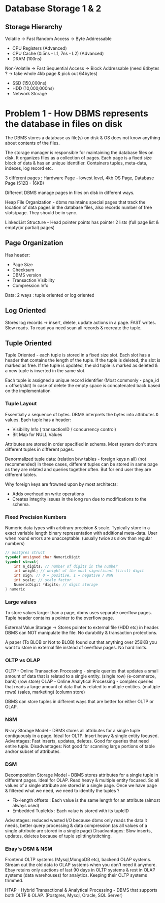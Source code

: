 # Database Storage 1 & 2

## Storage Hierarchy

Volatile -> Fast Random Access -> Byte Addressable
- CPU Registers (Advanced)
- CPU Cache (0.5ns - L1, 7ns - L2) (Advanced)
- DRAM (100ns)

Non-Volatile -> Fast Sequential Access -> Block Addressable (need 64bytes ? -> take whole 4kb page & pick out 64bytes)
- SSD (150,000ns)
- HDD (10,000,000ns)
- Network Storage

# Problem 1 - How DBMS represents the database in files on disk

The DBMS stores a database as file(s) on disk & OS does not know anything about contents of the files.

The storage manager is responsible for maintaining the database files on disk. It organizes files as a collection of pages. Each page is a fixed size block of data & has an unique identifier. Containers tuples, meta-data, indexes, log record etc.

3 different pages :
Hardware Page - lowest level, 4kb
OS Page,
Database Page (512B - 16KB)

Different DBMS manage pages in files on disk in different ways.

Heap File Organization - dbms maintains special pages that track the location of data pages in the database files, also records number of free slots/page. They should be in sync.

LinkedList Structure - Head pointer points has pointer 2 lists (full page list & empty(or partial) pages)

## Page Organization

Has header:
- Page Size
- Checksum
- DBMS version
- Transaction Visibility
- Compression Info

Data: 2 ways : tuple oriented or log oriented

## Log Oriented

Stores log records -> insert, delete, update actions in a page. FAST writes. Slow reads. To read you need scan all records & recreate the tuple.
## Tuple Oriented

Tuple Oriented - each tuple is stored in a fixed size slot. Each slot has a header that contains the length of the tuple. If the tuple is deleted, the slot is marked as free. If the tuple is updated, the old tuple is marked as deleted & a new tuple is inserted in the same slot.

Each tuple is assigned a unique record identifier (Most commonly - page_id + offset/slot)
In case of delete the empty space is concatenated back based on the implementation

### Tuple Layout

Essentially a sequence of bytes. DBMS interprets the bytes into attributes & values.
Each tuple has a header:
- Visibility Info ( transactionID / concurrency control)
- Bit Map for NULL Values

Attributes are stored in order specified in schema.
Most system don't store different tuples in different pages.

Denormalized tuple data: (relation b/w tables - foreign keys n all) (not recommended)
In these cases, different tuples can be stored in same page as they are related and queries together often. But for end user they are different tables.

Why foreign keys are frowned upon by most architects:
- Adds overhead on write operations
- Creates integrity issues in the long run due to modifications to the schema.

### Fixed Precision Numbers

Numeric data types with arbitrary precision & scale. Typically store in a exact variable length binary representation with additional meta-data. User when round errors are unacceptable. (usually twice as slow than regular numbers)

```cpp
// postgres struct
typedef unsigned char NumericDigit
typedef struct{
    int n_digits; // number of digits in the number
    int weight; // weight of the most significant (first) digit
    int sign; // 0 = positive, 1 = negative / NaN
    int scale; // scale factor
    NumericDigit *digits; // digit storage
} numeric
```

### Large values

To store values larger than a page, dbms uses separate overflow pages. Tuple header contains a pointer to the overflow page.

External Value Storage -> Stores pointer to external file (HDD etc) in header. DBMS can NOT manipulate the file. No durability & transaction protections.

A paper (To BLOB or Not to BLOB) found out that anything over 256KB you want to store in external file instead of overflow pages. No hard limits.

### OLTP vs OLAP

OLTP - Online Transaction Processing - simple queries that updates a small amount of data that is related to a single entity. (single row) (e-commerce, bank) (row store)
OLAP - Online Analytical Processing - complex queries that reads a large amount of data that is related to multiple entities. (multiple rows) (sales, marketing) (column store)

DBMS can store tuples in different ways that are better for either OLTP or OLAP.

### NSM

N-ary Storage Model - DBMS stores all attributes for a single tuple contiguously in a page. Ideal for OLTP. Insert heavy & single entity focused.
Advantages: Fast inserts, updates, deletes. Good for queries that need entire tuple.
Disadvantages: Not good for scanning large portions of table and/or subset of attributes.

### DSM

Decomposition Storage Model - DBMS stores attributes for a single tuple in different pages. Ideal for OLAP. Read heavy & multiple entity focused.
So all values of a single attribute are stored in a single page. Once we have page & filtered what we need, we need to identify the tuples ?

- Fix-length offsets : Each value is the same length for an attribute (almost always used)
- Embedded TupleIds : Each value is stored with its tupleID

Advantages: reduced wasted I/O because dbms only reads the data it needs, better query processing & data compression (as all values of a single attribute are stored in a single page)
Disadvantages: Slow inserts, updates, deletes because of tuple splitting/stitching.

### Ebay's DSM & NSM

Frontend OLTP systems (Mysql,MongoDB etc), backend OLAP systems. Stream out the old data to OLAP systems when you don't need it anymore. Ebay retains only auctions of last 90 days in OLTP systems & rest in OLAP systems (data warehouses) for analytics. Keeping their OLTP systems trimmed.

HTAP - Hybrid Transactional & Analytical Processing - DBMS that supports both OLTP & OLAP. (Postgres, Mysql, Oracle, SQL Server)
